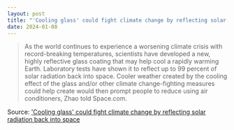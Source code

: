 ```yaml
---
layout: post
title: "'Cooling glass' could fight climate change by reflecting solar radiation back into space"
date: 2024-01-08
---
```


> As the world continues to experience a worsening climate crisis with
record-breaking temperatures, scientists have developed a new, highly
reflective glass coating that may help cool a rapidly warming Earth.
Laboratory tests have shown it to reflect up to 99 percent of solar
radiation back into space. Cooler weather created by the cooling effect of
the glass and/or other climate change-fighting measures could help create
would then prompt people to reduce using air conditioners, Zhao told
Space.com.

Source: ['Cooling glass' could fight climate change by reflecting solar
radiation back into space](
https://www.space.com/climate-change-cooling-glass-heat-space)

